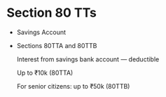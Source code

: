 # Section 80 TTs  
- Savings Account
- Sections 80TTA and 80TTB
    
	Interest from savings bank account — deductible 
	
	Up to ₹10k (80TTA)
	
	For senior citizens: up to ₹50k (80TTB)
